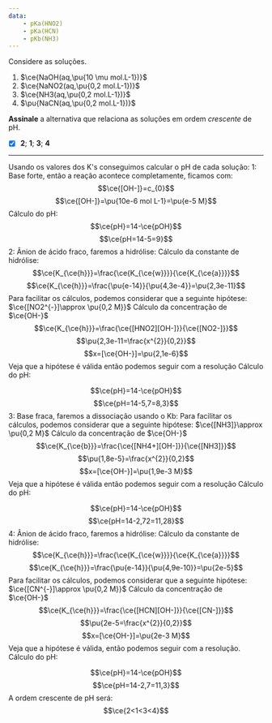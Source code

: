 ```yaml
---
data:
    - pKa(HNO2)
    - pKa(HCN)
    - pKb(NH3)
---
```


Considere as soluções.

1. $\ce{NaOH(aq,\pu{10 \mu mol.L-1})}$
2. $\ce{NaNO2(aq,\pu{0,2 mol.L-1})}$
3. $\ce{NH3(aq,\pu{0,2 mol.L-1})}$
4. $\pu{NaCN(aq,\pu{0,2 mol.L-1})}$

**Assinale** a alternativa que relaciona as soluções em ordem *crescente* de pH.

- [x] **2**; **1**; **3**; **4**

---

Usando os valores dos K's conseguimos calcular o pH de cada solução:
1: Base forte, então a reação acontece completamente, ficamos com:
$$\ce{[OH-]}=c_{0}$$
$$\ce{[OH-]}=\pu{10e-6 mol L-1}=\pu{e-5 M}$$
Cálculo do pH:
$$\ce{pH}=14-\ce{pOH}$$
$$\ce{pH=14-5=9}$$
2: Ânion de ácido fraco, faremos a hidrólise:
Cálculo da constante de hidrólise:
$$\ce{K_{\ce{h}}}=\frac{\ce{K_{\ce{w}}}}{\ce{K_{\ce{a}}}}$$
$$\ce{K_{\ce{h}}}=\frac{\pu{e-14}}{\pu{4,3e-4}}=\pu{2,3e-11}$$
Para facilitar os cálculos, podemos considerar que a seguinte hipótese:
$\ce{[NO2^{-}]\approx \pu{0,2 M}}$ 
Cálculo da concentração de $\ce{OH-}$
$$\ce{K_{\ce{h}}}=\frac{\ce{[HNO2][OH-]}}{\ce{[NO2-]}}$$
$$\pu{2,3e-11=\frac{x^{2}}{0,2}}$$
$$x=[\ce{OH-}]=\pu{2,1e-6}$$
Veja que a hipótese é válida então podemos seguir com a resolução
Cálculo do pH:

$$\ce{pH}=14-\ce{pOH}$$
$$\ce{pH=14-5,7=8,3}$$
3: Base fraca, faremos a dissociação usando o Kb:
Para facilitar os cálculos, podemos considerar que a seguinte hipótese:
$\ce{[NH3]}\approx \pu{0,2 M}$
Cálculo da concentração de $\ce{OH-}$
$$\ce{K_{\ce{b}}}=\frac{\ce{[NH4+][OH-]}}{\ce{[NH3]}}$$
$$\pu{1,8e-5}=\frac{x^{2}}{0,2}$$
$$x=[\ce{OH-}]=\pu{1,9e-3 M}$$
Veja que a hipótese é válida então podemos seguir com a resolução
Cálculo do pH:

$$\ce{pH}=14-\ce{pOH}$$
$$\ce{pH=14-2,72=11,28}$$
4: Ânion de ácido fraco, faremos a hidrólise:
Cálculo da constante de hidrólise:
$$\ce{K_{\ce{h}}}=\frac{\ce{K_{\ce{w}}}}{\ce{K_{\ce{a}}}}$$
$$\ce{K_{\ce{h}}}=\frac{\pu{e-14}}{\pu{4,9e-10}}=\pu{2e-5}$$
Para facilitar os cálculos, podemos considerar que a seguinte hipótese:
$\ce{[CN^{-}]\approx \pu{0,2 M}}$ 
Cálculo da concentração de $\ce{OH-}$
$$\ce{K_{\ce{h}}}=\frac{\ce{[HCN][OH-]}}{\ce{[CN-]}}$$
$$\pu{2e-5=\frac{x^{2}}{0,2}}$$
$$x=[\ce{OH-}]=\pu{2e-3 M}$$
Veja que a hipótese é válida, então podemos seguir com a resolução.
Cálculo do pH:

$$\ce{pH}=14-\ce{pOH}$$
$$\ce{pH=14-2,7=11,3}$$
A ordem crescente de pH será:
$$\ce{2<1<3<4}$$
